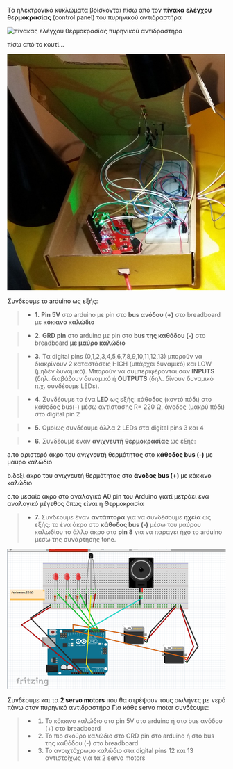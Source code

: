 
Tα ηλεκτρονικά κυκλώματα βρίσκονται πίσω από τον  **πίνακα ελέγχου θερμοκρασίας** (control panel) του πυρηνικού αντιδραστήρα

![πίνακας ελέγχου  θερμοκρασίας πυρηνικού αντιδραστήρα](/assets/images/control-panel-c.png)

πίσω από το κουτί...

![πίνακας ελέγχου  θερμοκρασίας πυρηνικού αντιδραστήρα](/assets/images/in.jpg)


Συνδέουμε το arduino ως εξής:
> - **1.**	**Pin 5V** στο arduino με pin στο **bus ανόδου (+)** στο breadboard με **κόκκινο καλώδιο**

> - **2.**	**GRD pin** στο arduino με pin στο **bus της καθόδου (-)**  στο breadboard  **με μαύρο καλώδιο**

> - **3.**	Tα digital pins (0,1,2,3,4,5,6,7,8,9,10,11,12,13) μπορούν να διακρίνουν 2 καταστάσεις HIGH (υπάρχει δυναμικό) και LOW (μηδέν δυναμικό). Μπορούν να  συμπεριφέρονται σαν **INPUTS** (δηλ. διαβάζουν δυναμικό   ή **OUTPUTS** (δηλ. δίνουν δυναμικό π.χ. συνδέουμε LEDs). 

> - **4.**	Συνδέουμε τo ένα **LED** ως εξής: 
κάθοδος (κοντό πόδι)  στο κάθοδος bus(-)  μέσω αντίστασης R= 220 Ω, 
άνοδος (μακρύ πόδι) στο digital pin 2

> - **5.**	Oμοίως συνδέουμε άλλα 2 LEDs στα digital pins  3 και 4

> - **6.**	Συνδέουμε έναν **ανιχνευτή θερμοκρασίας** ως εξής:

   a.το αριστερό άκρο του ανιχνευτή θερμότητας στο **κάθοδος bus (-)** με μαύρο καλώδιο
 
   b.δεξί άκρο του ανιχνευτή θερμότητας στο **άνοδος bus (+)** με κόκκινο καλώδιο
 
   c.το μεσαίο άκρο στο αναλογικό Α0 pin του Arduino γιατί μετράει ένα αναλογικό μέγεθος όπως είναι η Θερμοκρασία
 
 
 
 > - **7.**	 Συνδέουμε έναν **αντάπτορα** για να συνδέσουμε **ηχεία** ως εξής: το ένα άκρο  στο **κάθοδος bus (-)**  μέσω του μαύρου καλωδίου το άλλο άκρο στο **pin 8** για να παραγει ήχο το arduino μέσω της συνάρτησης tone.
 
![πίνακας ελέγχου  του πυραύλου](/assets/images/electronics.png)

Συνδέουμε και τα **2 servo motors** που θα στρέψουν τους σωλήνες με νερό πάνω στον πυρηνικό αντιδραστήρα
Για κάθε servo motor συνδέουμε:
> - 1.	Το κόκκινο καλώδιο  στο pin 5V στο arduino   ή  στο bus ανόδου (+) στο breadboard 
> - 2.	Το πιο σκούρο καλώδιο στο GRD  pin στο arduino ή στο bus της καθόδου (-)  στο breadboard  
> - 3.	To ανοιχτόχρωμο καλώδιο στα digital pins 12 και 13 αντιστοίχως για τα 2 servo motors

